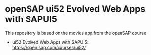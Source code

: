 # openSAP ui52 Evolved Web Apps with SAPUI5

This repository is based on the movies app from the openSAP course

* ui52 Evolved Web Apps with SAPUI5: https://open.sap.com/courses/ui52/